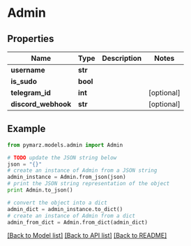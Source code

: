 # Admin


## Properties
Name | Type | Description | Notes
------------ | ------------- | ------------- | -------------
**username** | **str** |  | 
**is_sudo** | **bool** |  | 
**telegram_id** | **int** |  | [optional] 
**discord_webhook** | **str** |  | [optional] 

## Example

```python
from pymarz.models.admin import Admin

# TODO update the JSON string below
json = "{}"
# create an instance of Admin from a JSON string
admin_instance = Admin.from_json(json)
# print the JSON string representation of the object
print Admin.to_json()

# convert the object into a dict
admin_dict = admin_instance.to_dict()
# create an instance of Admin from a dict
admin_from_dict = Admin.from_dict(admin_dict)
```
[[Back to Model list]](../README.md#documentation-for-models) [[Back to API list]](../README.md#documentation-for-api-endpoints) [[Back to README]](../README.md)


